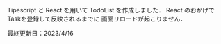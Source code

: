 Tipescript と React を用いて TodoList を作成しました．
React のおかげで Taskを登録して反映されるまでに 画面リロードが起こりません．

最終更新日：2023/4/16 
